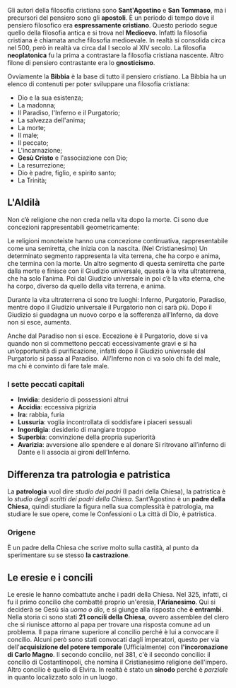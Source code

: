 Gli autori della filosofia cristiana sono **Sant'Agostino** e **San Tommaso**, ma i precursori del pensiero sono gli **apostoli**. È un periodo di tempo dove il pensiero filosofico era **espressamente cristiano**. Questo periodo segue quello della filosofia antica e si trova nel **Medioevo**. Infatti la filosofia cristiana è chiamata anche filosofia medioevale. 
In realtà si consolida circa nel 500, però in realtà va circa dal I secolo al XIV secolo. 
La filosofia **neoplatonica** fu la prima a contrastare la filosofia cristiana nascente. Altro filone di pensiero contrastante era lo **gnosticismo**. 

Ovviamente la **Bibbia** è la base di tutto il pensiero cristiano. La Bibbia ha un elenco di contenuti per poter sviluppare una filosofia cristiana: 
- Dio e la sua esistenza; 
- La madonna; 
- Il Paradiso, l'Inferno e il Purgatorio; 
- La salvezza dell'anima; 
- La morte; 
- Il male; 
- Il peccato; 
- L'incarnazione; 
- **Gesù Cristo** e l'associazione con Dio; 
- La resurrezione; 
- Dio è padre, figlio, e spirito santo; 
- La Trinità; 

## L'Aldilà
Non c’è religione che non creda nella vita dopo la morte. Ci sono due concezioni rappresentabili geometricamente: 

Le religioni monoteiste hanno una concezione continuativa, rappresentabile come una semiretta, che inizia con la nascita. (Nel Cristianesimo) Un determinato segmento rappresenta la vita terrena, che ha corpo e anima, che termina con la morte. Un altro segmento di questa semiretta che parte dalla morte e finisce con il Giudizio universale, questa è la vita ultraterrena, che ha solo l’anima. Poi dal Giudizio universale in poi c’è la vita eterna, che ha corpo, diverso da quello della vita terrena, e anima. 

Durante la vita ultraterrena ci sono tre luoghi: Inferno, Purgatorio, Paradiso, mentre dopo il Giudizio universale il Purgatorio non ci sarà più. Dopo il Giudizio si guadagna un nuovo corpo e la sofferenza all’Inferno, da dove non si esce, aumenta. 

Anche dal Paradiso non si esce. Eccezione è il Purgatorio, dove si va quando non si commettono peccati eccessivamente gravi e si ha un’opportunità di purificazione, infatti dopo il Giudizio universale dal Purgatorio si passa al Paradiso. 
All’Inferno non ci va solo chi fa del male, ma chi è convinto di fare tale male.

### I sette peccati capitali
- **Invidia**: desiderio di possessioni altrui 
- **Accidia**: eccessiva pigrizia 
- **Ira**: rabbia, furia 
- **Lussuria**: voglia incontrollata di soddisfare i piaceri sessuali 
- **Ingordigia**: desiderio di mangiare troppo 
- **Superbia**: convinzione della propria superiorità 
- **Avarizia**: avversione allo spendere e al donare 
Si ritrovano all’inferno di Dante e li associa ai gironi dell’Inferno. 

## Differenza tra patrologia e patristica
La **patrologia** vuol dire *studio dei padri* (I padri della Chiesa), la patristica è lo *studio degli scritti dei padri della Chiesa*. 
Sant'Agostino è un **padre della Chiesa**, quindi studiare la figura nella sua complessità è patrologia, ma studiare le sue opere, come le Confessioni o La città di Dio, è patristica.

### Origene
È un padre della Chiesa che scrive molto sulla castità, al punto da sperimentare su se stesso **la castrazione**.

## Le eresie e i concili
Le eresie le hanno combattute anche i padri della Chiesa. Nel 325, infatti, ci fu il primo concilio che combatté proprio un'eresia, **l'Arianesimo**. Qui si deciderà se Gesù sia *uomo o dio*, e si giunge alla risposta che **è entrambi**.
Nella storia ci sono stati **21 concili della Chiesa**, ovvero assemblee del clero che si riunisce attorno al papa per trovare una risposta comune ad un problema. Il papa rimane superiore al concilio perché è lui a convocare il concilio. Alcuni però sono stati convocati dagli imperatori, questo per via dell'**acquisizione del potere temporale** (Ufficialmente) con **l'incoronazione di Carlo Magno**.
Il secondo concilio, nel 381, c'è il secondo concilio: il concilio di Costantinopoli, che nomina il Cristianesimo religione dell'impero.
Altro concilio è quello di Elvira. In realtà è stato un **sinodo** perché è *parziale* in quanto localizzato solo in un luogo.